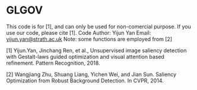 # GLGOV
This code is for [1], and can only be used for non-comercial purpose. If you use our code, please cite [1].
Code Author: Yijun Yan
Email: yijun.yan@strath.ac.uk 
Note: some functions are employed from [2]

[1] Yijun.Yan, Jinchang Ren, et al., Unsupervised image saliency detection with Gestalt-laws guided optimization and visual attention based refinement. Pattern Recognition, 2018.

[2] Wangjiang Zhu, Shuang Liang, Yichen Wei, and Jian Sun. Saliency Optimization from Robust Background Detection. In CVPR, 2014.
